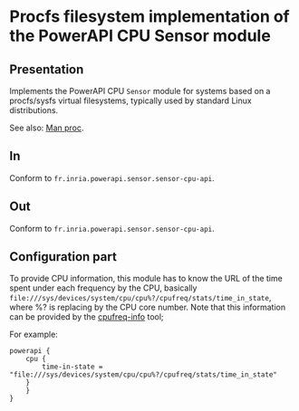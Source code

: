 # Procfs filesystem implementation of the PowerAPI CPU Sensor module

## Presentation

Implements the PowerAPI CPU `Sensor` module for systems based on a procfs/sysfs virtual filesystems, typically used by standard Linux distributions.

See also: [Man proc](http://linux.die.net/man/5/proc "proc manual").

## In

Conform to `fr.inria.powerapi.sensor.sensor-cpu-api`.

## Out

Conform to `fr.inria.powerapi.sensor.sensor-cpu-api`.

## Configuration part

To provide CPU information, this module has to know the URL of the time spent under each frequency by the CPU, basically `file:///sys/devices/system/cpu/cpu%?/cpufreq/stats/time_in_state`, where %? is replacing by the CPU core number. Note that this information can be provided by the [cpufreq-info](http://linux.die.net/man/1/cpufreq-info "cpufreq-info") tool;

For example:
```
powerapi {
	cpu {
		time-in-state = "file:///sys/devices/system/cpu/cpu%?/cpufreq/stats/time_in_state"
	}
    }
}
```
